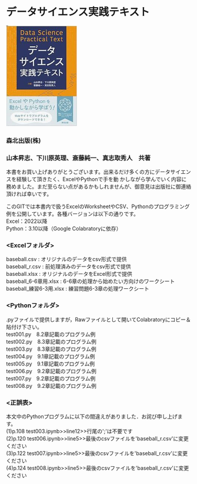 # データサイエンス実践テキスト
![Test Image 1](/textbook.jpg)
### 森北出版(株)
### 山本昇志、下川原英理、斎藤純一、真志取秀人　共著

本書をお買い上げありがとうございます。出来るだけ多くの方にデータサイエンスを経験して頂きたく、ExcelやPythonで手を動
かしながら学んでいく内容に務めました。まだ至らない点があるかもしれませんが、御意見は出版社に御連絡頂ければ幸いです。

このGITでは本書内で扱うExcelのWorksheetやCSV、Pythonのプログラミング例を公開しています。各種バージョンは以下の通りです。  
Excel：2022以降  
Python：3.10以降（Google Colabratoryに依存） 

### <Excelフォルダ>
baseball.csv : オリジナルのデータをcsv形式で提供  
baseball_r.csv : 前処理済みのデータをcsv形式で提供  
baseball.xlsx : オリジナルのデータをExcel形式で提供  
baseball_6-6章用.xlsx : 6-6章の処理から始めたい方向けのワークシート  
baseball_練習6-3用.xlsx : 練習問題6-3章の処理ワークシート  

### <Pythonフォルダ>
.pyファイルで提供しますが，Rawファイルとして開いてColabratoryにコピー＆貼付け下さい。  
test001.py　8.2章記載のプログラム例  
test002.py　8.3章記載のプログラム例  
test003.py　8.3章記載のプログラム例  
test004.py　9.1章記載のプログラム例  
test005.py　9.1章記載のプログラム例  
test006.py　9.2章記載のプログラム例  
test007.py　9.2章記載のプログラム例  
test008.py　9.2章記載のプログラム例  

### <正誤表>
本文中のPythonプログラムに以下の間違えがありました．お詫び申し上げます。  
(1)p.108 test003.ipynb>>line12>>行尾の';'は不要です  
(2)p.120 test006.ipynb>>line5>>最後のcsvファイルを'baseball_r.csv'に変更ください  
(3)p.122 test007.ipynb>>line5>>最後のcsvファイルを'baseball_r.csv'に変更ください  
(4)p.124 test008.ipynb>>line5>>最後のcsvファイルを'baseball_r.csv'に変更ください  
